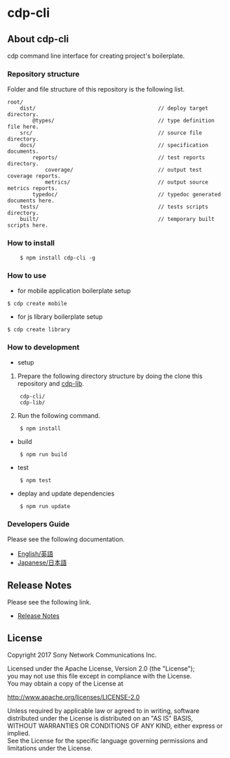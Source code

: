 ﻿# cdp-cli

## About cdp-cli

cdp command line interface for creating project's boilerplate.


### Repository structure
Folder and file structure of this repository is the following list.

    root/
        dist/                                       // deploy target directory.
            @types/                                 // type definition file here.
        src/                                        // source file directory.
        docs/                                       // specification documents.
            reports/                                // test reports directory.
                coverage/                           // output test coverage reports.
                metrics/                            // output source metrics reports.
            typedoc/                                // typedoc generated documents here.
        tests/                                      // tests scripts directory.
        built/                                      // temporary built scripts here.


### How to install

```
    $ npm install cdp-cli -g
```

### How to use

* for mobile application boilerplate setup

```
$ cdp create mobile
```

* for js library boilerplate setup

```
$ cdp create library
```

### How to development

* setup

1. Prepare the following directory structure by doing the clone this repository and [cdp-lib](https://github.com/CDP-Tokyo/cdp-lib).

```
    cdp-cli/
    cdp-lib/
```


2. Run the following command.

```
    $ npm install
```

* build

```
    $ npm run build
```

* test

```
    $ npm test
```

* deplay and update dependencies

```
    $ npm run update
```


### Developers Guide
Please see the following documentation.

- [English/英語](docs/en)
- [Japanese/日本語](docs/ja)

## Release Notes
Please see the following link.

- [Release Notes](RELEASENOTE.md)

## License

Copyright 2017 Sony Network Communications Inc.  

Licensed under the Apache License, Version 2.0 (the "License");  
you may not use this file except in compliance with the License.  
You may obtain a copy of the License at

   http://www.apache.org/licenses/LICENSE-2.0

Unless required by applicable law or agreed to in writing, software  
distributed under the License is distributed on an "AS IS" BASIS,  
WITHOUT WARRANTIES OR CONDITIONS OF ANY KIND, either express or implied.  
See the License for the specific language governing permissions and  
limitations under the License.
